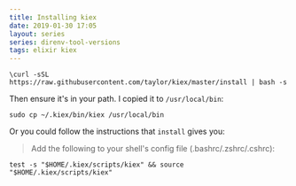```yaml
---
title: Installing kiex
date: 2019-01-30 17:05
layout: series
series: direnv-tool-versions
tags: elixir kiex
---
```


```
\curl -sSL https://raw.githubusercontent.com/taylor/kiex/master/install | bash -s
```

Then ensure it's in your path. I copied it to `/usr/local/bin`:

    sudo cp ~/.kiex/bin/kiex /usr/local/bin

Or you could follow the instructions that `install` gives you:

> Add the following to your shell's config file (.bashrc/.zshrc/.cshrc):

    test -s "$HOME/.kiex/scripts/kiex" && source "$HOME/.kiex/scripts/kiex"
